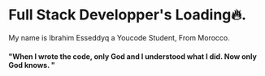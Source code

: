 
# Full Stack Developper's Loading🔥.

My name is Ibrahim Esseddyq a Youcode Student,
From Morocco. <br />
#### "When I wrote the code, only God and I understood what I did. Now only God knows. "

